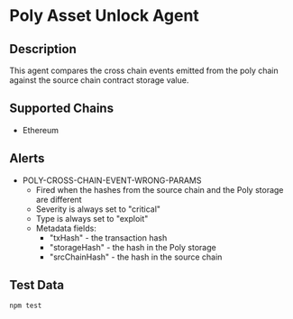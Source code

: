 # Poly Asset Unlock Agent

## Description

This agent compares the cross chain events emitted from the poly chain against the source chain contract storage value.

## Supported Chains

- Ethereum

## Alerts

- POLY-CROSS-CHAIN-EVENT-WRONG-PARAMS
  - Fired when the hashes from the source chain and the Poly storage are different
  - Severity is always set to "critical"
  - Type is always set to "exploit"
  - Metadata fields:
    - "txHash" - the transaction hash
    - "storageHash" - the hash in the Poly storage
    - "srcChainHash" - the hash in the source chain

## Test Data

`npm test`
